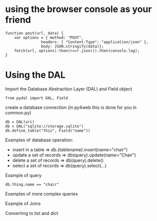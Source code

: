 # using the browser console as your friend

```
function post(url, data) {
    var options = { method: "POST",
                headers: { "Content-Type": "application/json" },
                body: JSON.stringify(data)};
    fetch(url, options).then(r=>r.json()).then(console.log);
}          
```

# Using the DAL

Import the Database Abstraction Layer (DAL) and Field object

```
from pydal import DAL, Field
```

create a database connection (in py4web this is done for you in common.py)

```
db = DAL(uri)
db = DAL("sqlite://storage.sqlite")
db.define_table("this", Field("name"))
```

Examples of database operation:

- insert in a table        => db.{tablename}.insert(name="chair")
- update a set of records  => db(query).update(name="Chair")
- delete a set of records  => db(query).delete()
- select a set of records  => db(query).select(...)

Example of query

```
db.thing.name == "chair"
```

Examples of more complex queries

Example of Joins

Converting to list and dict



